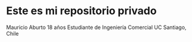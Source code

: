 # Este es mi repositorio privado
Mauricio Aburto
18 años
Estudiante de Ingeniería Comercial UC
Santiago, Chile